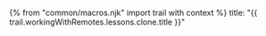 {% from "common/macros.njk" import trail with context %}
<frontmatter>
title: "{{ trail.workingWithRemotes.lessons.clone.title }}"
</frontmatter>


<include src="unit-inPage-asFlat.md" boilerplate />